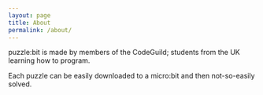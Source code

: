 ```yaml
---
layout: page
title: About
permalink: /about/
---
```


puzzle:bit is made by members of the CodeGuild; students from the UK learning how to program.

Each puzzle can be easily downloaded to a micro:bit and then not-so-easily solved.
